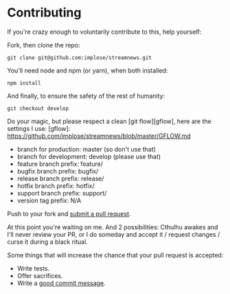 # Contributing

If you're crazy enough to voluntarily contribute to this, help yourself:

Fork, then clone the repo:

    git clone git@github.com:implose/streamnews.git

You'll need node and npm (or yarn), when both installed:

    npm install

And finally, to ensure the safety of the rest of humanity:

    git checkout develop

Do your magic, but please respect a clean [git flow][gflow], here are the settings I use:
[gflow]: https://github.com/implose/streamnews/blob/master/GFLOW.md
- branch for production: master (so don't use that)
- branch for development: develop (please use that)
- feature branch prefix: feature/
- bugfix branch prefix: bugfix/
- release branch prefix: release/
- hotfix branch prefix: hotfix/
- support branch prefix: support/
- version tag prefix: N/A

Push to your fork and [submit a pull request][pr].

[pr]: https://github.com/implose/streamnews/compare/

At this point you're waiting on me. And 2 possibilities: Cthulhu awakes and I'll never review your PR, or I do someday and accept it / request changes / curse it during a black ritual.

Some things that will increase the chance that your pull request is accepted:

* Write tests.
* Offer sacrifices.
* Write a [good commit message][commit].

[commit]: http://tbaggery.com/2008/04/19/a-note-about-git-commit-messages.html
